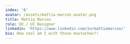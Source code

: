 ```yaml
---
index: '6'
avatar: /assets/mattia-marcon-avatar.png
title: Mattia Marcon
role: UX / UI Designer
linkedin: 'https://www.linkedin.com/in/mattiamarcon/'
bio: How cool am I with those mustaches?!
---
```


